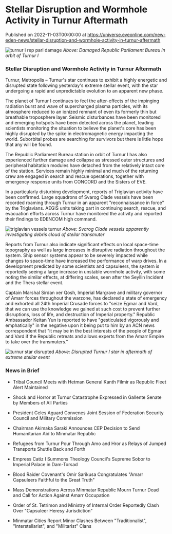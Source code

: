 # Stellar Disruption and Wormhole Activity in Turnur Aftermath
Published on 2022-11-03T00:00:00 at https://universe.eveonline.com/new-eden-news/stellar-disruption-and-wormhole-activity-in-turnur-aftermath

![turnur i rep parl damage](//images.ctfassets.net/1gqwxa4vbed9/7foKqWJqq8XylPTIvewTiJ/5a93218c171053a4f840b094d80f8e00/turnur_i_rep_parl_damage.png)
*Above: Damaged Republic Parliament Bureau in orbit of Turnur I*

### Stellar Disruption and Wormhole Activity in Turnur Aftermath

Turnur, Metropolis – Turnur's star continues to exhibit a highly energetic and disrupted state following yesterday's extreme stellar event, with the star undergoing a rapid and unpredictable evolution to an apparent new phase.

The planet of Turnur I continues to feel the after-effects of the impinging radiation burst and wave of supercharged plasma particles, with its atmosphere reduced to an ionized remnant of even its formerly thin but breathable troposphere layer. Seismic disturbances have been monitored and emerging hotspots have been detected across the planet, leading scientists monitoring the situation to believe the planet's core has been highly disrupted by the spike in electromagnetic energy impacting the world. Suborbital probes are searching for survivors but there is little hope that any will be found.

The Republic Parliament Bureau station in orbit of Turnur I has also experienced further damage and collapse as stressed outer structures and peripheral habitation modules have detached from the relatively intact core of the station. Services remain highly minimal and much of the returning crew are engaged in search and rescue operations, together with emergency response units from CONCORD and the Sisters of EVE.

In a particularly disturbing development, reports of Triglavian activity have been confirmed. Large squadrons of Svarog Clade vessels have been recorded roaming through Turnur in an apparent "reconnaissance in force" by the Triglavians. AEGIS units taking part in continuing search, rescue, and evacuation efforts across Turnur have monitored the activity and reported their findings to EDENCOM high command.

![triglavian vessels turnur](//images.ctfassets.net/1gqwxa4vbed9/70Mltm70bf8IPMiptAzNxo/712103bd0b3f6a30d8744e92e9020f3b/triglavian_vessels_turnur.png)
*Above: Svarog Clade vessels apparently investigating debris cloud of stellar transmuter*

Reports from Turnur also indicate significant effects on local space-time topography as well as large increases in disruptive radiation throughout the system. Ship sensor systems appear to be severely impacted while changes to space-time have increased the performance of warp drives. In a development predicted by some scientists and capsuleers, the system is reportedly seeing a large increase in unstable wormhole activity, with some noting the similar effects, at differing scales, seen after the Seyllin Incident and the Thera stellar event.

Captain Marshal Sirdan xer Qosh, Imperial Margrave and military governor of Amarr forces throughout the warzone, has declared a state of emergency and exhorted all 24th Imperial Crusade forces to "seize Egmar and Vard, that we can use the knowledge we gained at such cost to prevent further disruptions, loss of life, and destruction of Imperial property." Republic Ambassador Keitan Yun is reported to have "gesticulated vigorously and emphatically" in the negative upon it being put to him by an ACN news correspondent that "it may be in the best interests of the people of Egmar and Vard if the Republic retreats and allows experts from the Amarr Empire to take over the transmuters."

![turnur star disrupted](//images.ctfassets.net/1gqwxa4vbed9/7tMhyotVaZYWGhZ5otta3I/1d5a2d9f9deda080b885dd95d9c3d8ee/turnur_star_disrupted.png)
*Above: Disrupted Turnur I star in aftermath of extreme stellar event*

### News in Brief

- Tribal Council Meets with Hetman General Kanth Filmir as Republic Fleet Alert Maintained

- Shock and Horror at Turnur Catastrophe Expressed in Gallente Senate by Members of All Parties

- President Celes Aguard Convenes Joint Session of Federation Security Council and Military Commission

- Chairman Akimaka Saraki Announces CEP Decision to Send Humanitarian Aid to Minmatar Republic

- Refugees from Turnur Pour Through Amo and Hror as Relays of Jumped Transports Shuttle Back and Forth

- Empress Catiz I Summons Theology Council's Supreme Sobor to Imperial Palace in Dam-Torsad

- Blood Raider Covenant's Omir Sarikusa Congratulates "Amarr Capsuleers Faithful to the Great Truth"

- Mass Demonstrations Across Minmatar Republic Mourn Turnur Dead and Call for Action Against Amarr Occupation

- Order of St. Tetrimon and Ministry of Internal Order Reportedly Clash Over "Capsuleer Heresy Jurisdiction"

- Minmatar Cities Report Minor Clashes Between "Traditionalist", "Interstellarist", and "Militarist" Clans

